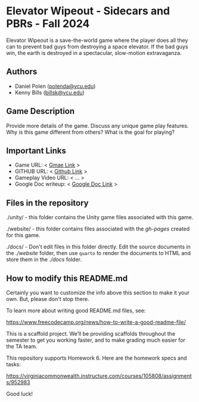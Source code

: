 # Elevator Wipeout - Sidecars and PBRs - Fall 2024

Elevator Wipeout is a save-the-world game where the player does all they can to prevent bad guys from destroying a space elevator.  If the bad guys win, the earth
is destroyed in a spectacular, slow-motion extravaganza.

## Authors

- Daniel Polen (polenda@vcu.edu)
- Kenny Bills (billsk@vcu.edu)

## Game Description

Provide more details of the game.  Discuss any unique game play features.  Why is
this game different from others?  What is the goal for playing?

## Important Links

- Game URL: < [Gmae Link](https://play.unity.com/en/games/ba3a3d6e-3141-4050-a64d-ce73fd117afa/group-p2) >
- GITHUB URL: < [Github Link](https://github.com/cmsc-vcu/gamedev-fa2024-hw6-team-dk) >
- Gameplay Video URL: < ... >
- Google Doc writeup: < [Google Doc Link](https://docs.google.com/document/d/1csFpo8wnTg6LFRxYNHWxpt5MID8L7bJJoeugDqbLxjA/edit?usp=sharing) >

## Files in the repository

./unity/ - this folder contains the Unity game files associated with this game.

./website/ - this folder contains files associated with the *gh-pages* created for this game.

./docs/ - Don't edit files in this folder directly.  Edit the source documents in the *./website* folder, then use `quarto` to render the documents to HTML and store them in the *./docs* folder.


## How to modify this README.md

Certainly you want to customize the info above this section to make it your own. But, please don't stop there.

To learn more about writing good README.md files, see:

<https://www.freecodecamp.org/news/how-to-write-a-good-readme-file/>

This is a scaffold project. We’ll be providing scaffolds throughout the
semester to get you working faster, and to make grading much easier for
the TA team.

This repository supports Homework 6. Here are the homework specs and
tasks:

<https://virginiacommonwealth.instructure.com/courses/105808/assignments/952983>

Good luck!

